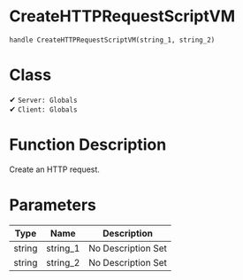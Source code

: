 # CreateHTTPRequestScriptVM
```
handle CreateHTTPRequestScriptVM(string_1, string_2)
```
# Class
✔ `Server: Globals`  
✔ `Client: Globals`  

# Function Description
Create an HTTP request.
# Parameters
Type|Name|Description
--|--|--
string|string_1|No Description Set
string|string_2|No Description Set
